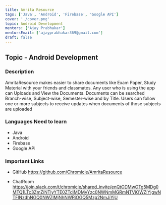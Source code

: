 ```yaml
---
title: Amrita Resource
tags: ['Java', 'Android', 'Firebase', 'Google API']
cover: './cover.png'
topic: Android Development
mentors: ['Ajay Prabhakar']
mentorsEmail: ['ajayprabhakar369@gmail.com']
draft: false
---
```


## Topic - Android Development

### Description 

AmritaResource makes easier to share documents like Exam Paper, Study Material with your friends and classmates. Any user who is using the app can Uploads and View the Documents. Documents can be searched Branch-wise, Subject-wise, Semester-wise and by Title. Users can follow one or more subjects to receive updates when documents of those subjects are uploaded

### Languages Need to learn
 
 - Java
 - Android
 - Firebase
 - Google API
 
### Important Links

- GitHub
https://github.com/Chromicle/AmritaResource

- ChatRoom
https://join.slack.com/t/chromicle/shared_invite/enQtODMwOTg5MDg0MTQ1LTc3ZmZiNTIyYTE0ZTdiMDMyYzc0NWNmMGRmNTViOWZiYjgwNTFlNzdhNGQ0NWZlMjNhNWRiOGQ5Mzg2NmJiYjU
